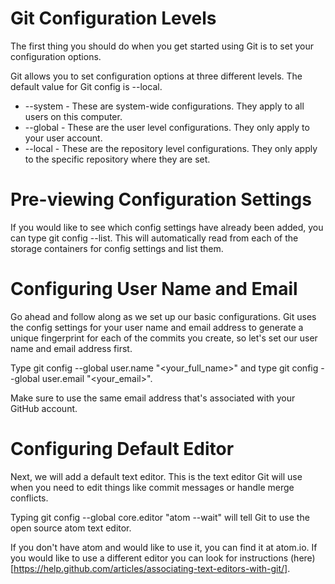 Git Configuration Levels
========

The first thing you should do when you get started using Git is to set your configuration options.

Git allows you to set configuration options at three different levels. The default value for Git config is --local.

- --system - These are system-wide configurations. They apply to all users on this computer.
- --global - These are the user level configurations. They only apply to your user account.
- --local - These are the repository level configurations. They only apply to the specific repository where they are set.


Pre-viewing Configuration Settings
========

If you would like to see which config settings have already been added, you can type git config --list. This will automatically read from each of the storage containers for config settings and list them.

Configuring User Name and Email
==================
Go ahead and follow along as we set up our basic configurations. Git uses the config settings for your user name and email address to generate a unique fingerprint for each of the commits you create, so let's set our user name and email address first.

Type git config --global user.name "<your_full_name>" and type git config --global user.email "<your_email>".

Make sure to use the same email address that's associated with your GitHub account.


Configuring Default Editor
========

Next, we will add a default text editor. This is the text editor Git will use when you need to edit things like commit messages or handle merge conflicts.

Typing git config --global core.editor "atom --wait" will tell Git to use the open source atom text editor.

If you don't have atom and would like to use it, you can find it at atom.io. If you would like to use a different editor you can look for instructions (here)[https://help.github.com/articles/associating-text-editors-with-git/].
